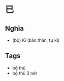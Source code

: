 # 已

## Nghĩa
* (bộ) Kỉ (bản thân, tự kỉ)

## Tags
* bộ thủ
* bộ thủ 3 nét

<script>window.HANZI_FIELD='已';</script>